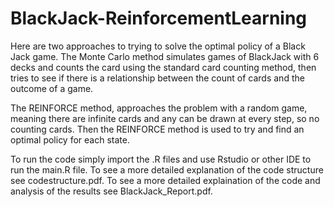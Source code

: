 # BlackJack-ReinforcementLearning
Here are two approaches to trying to solve the optimal policy of a Black Jack game. 
The Monte Carlo method simulates games of BlackJack with 6 decks and counts the card using the standard card counting method, then tries to see if there is a relationship between the count of cards and the outcome of a game.  

The REINFORCE method, approaches the problem with a random game, meaning there are infinite cards and any can be drawn at every step, so no counting cards. Then the REINFORCE method is used to try and find an optimal policy for each state.

To run the code simply import the .R files and use Rstudio or other IDE to run the main.R file. To see a more detailed explanation of the code structure see codestructure.pdf.
To see a more detailed explaination of the code and analysis of the results see BlackJack_Report.pdf.
